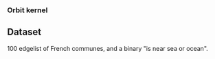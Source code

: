 
### Orbit kernel ###

## Dataset

100 edgelist of French communes, and a binary "is near sea or ocean".
